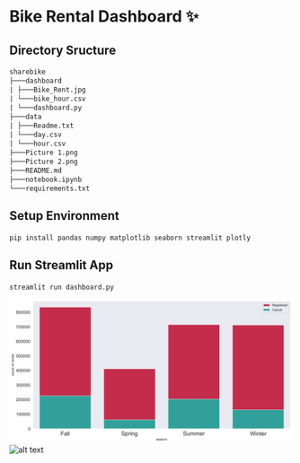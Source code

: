 # Bike Rental Dashboard ✨

## Directory Sructure
````
sharebike
├───dashboard
| ├───Bike_Rent.jpg
| └───bike_hour.csv
| └───dashboard.py
├───data
| ├───Readme.txt
| └───day.csv
| └───hour.csv
├───Picture 1.png
├───Picture 2.png
├───README.md 
├───notebook.ipynb
└───requirements.txt
````

## Setup Environment
```
pip install pandas numpy matplotlib seaborn streamlit plotly
```
## Run Streamlit App
```
streamlit run dashboard.py
```
![alt text](https://github.com/dwitaciaa/sharebike/blob/main/Picture%201.png?raw=true)
![alt text](https://github.com/dwitaciaa/bikerent/blob/main/Picture%202.png?raw=true)
